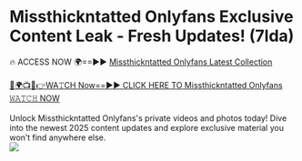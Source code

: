 # Missthickntatted Onlyfans Exclusive Content Leak - Fresh Updates! (7lda)

🔥 ACCESS NOW 🌍==►► <a href="https://tinyurl.com/kvy9nzfs" rel="nofollow">Missthickntatted Onlyfans Latest Collection</a>
<br><br>
[🔴🌍📺📱👉WA𝚃CH Now==►► CLICK HERE TO Missthickntatted Onlyfans 𝚆𝙰𝚃𝙲𝙷 NOW](https://tinyurl.com/kvy9nzfs)
<br><br>
Unlock Missthickntatted Onlyfans's private videos and photos today! Dive into the newest 2025 content updates and explore exclusive material you won’t find anywhere else.
<br>
<a href="https://tinyurl.com/kvy9nzfs" rel="nofollow" data-target="animated-image.originalLink"><img src="https://camo.githubusercontent.com/8a4f000d20f83aca3bf7ec5f350d767afa0574a8a352519fd8cfa583a6f93a33/68747470733a2f2f692e696d6775722e636f6d2f644a486b345a712e676966" data-canonical-src="https://i.imgur.com/dJHk4Zq.gif" style="max-width: 100%; display: inline-block;" data-target="animated-image.originalImage"></a>
<br>
